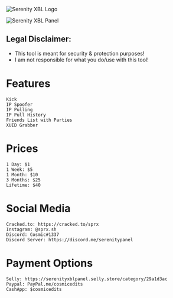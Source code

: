 ![Serenity XBL Logo](https://i.imgur.com/eNESxyf.png)

![Serenity XBL Panel](https://i.imgur.com/Qhp8kt6.png)

## Legal Disclaimer:			
 - This tool is meant for security & protection purposes!
 - I am not responsible for what you do/use with this tool!

# Features
```
Kick
IP Spoofer
IP Pulling
IP Pull History
Friends List with Parties
XUID Grabber
```

# Prices
```
1 Day: $1
1 Week: $5
1 Month: $10
3 Months: $25
Lifetime: $40
```

# Social Media
```
Cracked.to: https://cracked.to/sprx
Instagram: @sprx.sh
Discord: Cosmic#1337
Discord Server: https://discord.me/serenitypanel
```

# Payment Options
```
Selly: https://serenityxblpanel.selly.store/category/29a1d3ac
Paypal: PayPal.me/cosmicedits
CashApp: $cosmicedits
```

